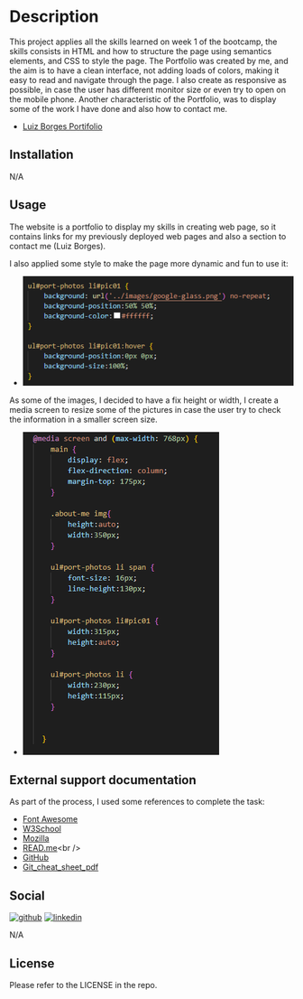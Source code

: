 # Description
This project applies all the skills learned on week 1 of the bootcamp, the skills consists in HTML and how to structure the page using semantics elements, and CSS to style the page. 
The Portfolio was created by me, and the aim is to have a clean interface, not adding loads of colors, making it easy to read and navigate through the page. I also create as responsive as possible, in case the user has different monitor size or even try to open on the mobile phone. Another characteristic of the Portfolio, was to display some of the work I have done and also how to contact me.


* [Luiz Borges Portifolio](https://luizborges146.github.io/hw-portfolio/)

## Installation

N/A

## Usage

The website is a portfolio to display my skills in creating web page, so it contains links for my previously deployed web pages and also a section to contact me (Luiz Borges).
 
I also applied some style to make the page more dynamic and fun to use it:

* ![alt text](assets/images/screenshot-of-hover-image.png)

As some of the images, I decided to have a fix height or width, I create a media screen to resize some of the pictures in case the user try to check the information in a smaller screen size.
* ![alt text](assets/images/media-screen-resize.png)

## External support documentation

As part of the process, I used some references to complete the task:


* [Font Awesome](https://fontawesome.com/)<br />
* [W3School](https://www.w3schools.com/)<br />
* [Mozilla](https://developer.mozilla.org)<br />
* [READ.me](https://docs.readme.com/docs/linking-to-pages")<br />
* [GitHub](https://pages.github.com/)<br />
* [Git_cheat_sheet_pdf](https://education.github.com/git-cheat-sheet-education.pdf)<br />


## Social

[<img src='https://cdn.jsdelivr.net/npm/simple-icons@3.0.1/icons/github.svg' alt='github' height='40'>](https://github.com/luizborges146)  [<img src='https://cdn.jsdelivr.net/npm/simple-icons@3.0.1/icons/linkedin.svg' alt='linkedin' height='40'>](https://www.linkedin.com/in/https://www.linkedin.com/in/luiz-borges-2377b7142//)


N/A

## License

Please refer to the LICENSE in the repo.
